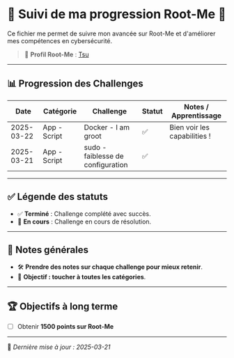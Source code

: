 # 🧙 Suivi de ma progression Root-Me 🧙

Ce fichier me permet de suivre mon avancée sur Root-Me et d'améliorer mes compétences en cybersécurité.

> 🚀 **Profil Root-Me** : [Tsu](https://www.root-me.org/TsU09)

---

## 📊 Progression des Challenges

| Date       | Catégorie        | Challenge                    | Statut      | Notes / Apprentissage  |
|------------|-----------------|------------------------------|-------------|------------------------|
| 2025-03-22 | App - Script | Docker - I am groot | ✅ | Bien voir les capabilities ! |
| 2025-03-21 | App - Script | sudo - faiblesse de configuration | ✅ |  |

---

## ✅ Légende des statuts

- ✅ **Terminé** : Challenge complété avec succès.
- 🔄 **En cours** : Challenge en cours de résolution.

---

## 📝 Notes générales

- 🛠 **Prendre des notes sur chaque challenge pour mieux retenir**.
- 🎯 **Objectif : toucher à toutes les catégories**.

---

## 🏆 Objectifs à long terme

- [ ] Obtenir **1500 points sur Root-Me**

---


📌 *Dernière mise à jour : 2025-03-21*

